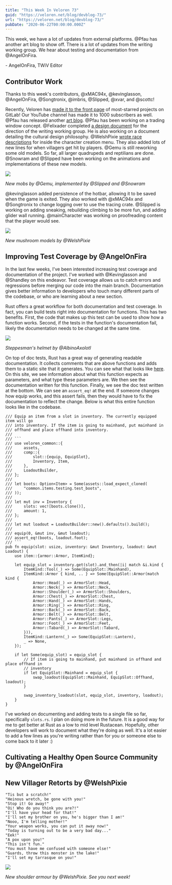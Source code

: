 ```yaml
---
title: "This Week In Veloren 73"
guid: "https://veloren.net/blog/devblog-73/"
url: "https://veloren.net/blog/devblog-73/"
pubDate: "2020-06-22T00:00:00.000Z"
---
```


This week, we have a lot of updates from external platforms. @Pfau has another art blog to show off. There is a lot of updates from the writing working group. We hear about testing and documentation from @AngelOnFira.

\- AngelOnFira, TWiV Editor

Contributor Work
----------------

Thanks to this week's contributors, @xMAC94x, @kevinglasson, @AngelOnFira, @Songtronix, @imbris, @Slipped, @xvar, and @scottc!

Recently, Veloren has [made it to the front page](https://gitlab.com/explore/projects/starred) of most-starred projects on GitLab! Our YouTube channel has made it to 1000 subscribers as well. @Pfau has released another [art blog](https://www.patreon.com/posts/weekly-blog-no-3-38302553). @Pfau has been working on a trading window concept. @Felixader completed [a design document](https://docs.google.com/document/d/1VwemHghgLsViI4xkumRwSpZcocgTAHSXn-QCFvMATsc/edit) for the direction of the writing working group. He is also working on a document detailing the cultural design philosophy. @WelshPixie [wrote race descriptions](https://docs.google.com/document/d/16INZYHvUEvYJIlVN9-1hbAvtNFQ3Y1fFnDrqgAVSVLQ/edit) for inside the character creation menu. They also added lots of new lines for when villagers get hit by players. @Gemu is still reworking some old models. So far, all larger quadrupeds and reptilians are done. @Snowram and @Slipped have been working on the animations and implementations of these new models.

![](https://s3.eu-central-2.wasabisys.com/veloren-blog/cdn/597826574095613962/725160600690360341/screenshot_1592957794349.png)

_New mobs by @Gemu, implemented by @Slipped and @Snowram_

@kevinglasson added persistence of the hotbar, allowing it to be saved when the game is exited. They also worked with @xMAC94x and @Songtronix to change logging over to use the tracing crate. @Slipped is working on adding sneaking, rebuilding climbing to be more fun, and adding glider wall running. @mainCharacter was working on proofreading content that the player would see.

![](https://s3.eu-central-2.wasabisys.com/veloren-blog/cdn/722077783727145157/724601878125477949/mushroom6.png)

_New mushroom models by @WelshPixie_

Improving Test Coverage by @AngelOnFira
---------------------------------------

In the last few weeks, I've been interested increasing test coverage and documentation of the project. I've worked with @Kevinglasson and @Shandley on this endeavor. Test coverage allows us to catch errors and regressions before merging our code into the main branch. Documentation gives better information to developers who touch many different parts of the codebase, or who are learning about a new section.

Rust offers a great workflow for both documentation and test coverage. In fact, you can build tests right into documentation for functions. This has two benefits. First, the code that makes up this test can be used to show how a function works. Second, if the tests in the function's documentation fail, likely the documentation needs to be changed at the same time.

![](https://s3.eu-central-2.wasabisys.com/veloren-blog/cdn/597826574095613962/724832872099217490/snap2020-06-15-16-11-19.png)

_Steppesman's helmet by @AlbinoAxolotl_

On top of doc tests, Rust has a great way of generating readable documentation. It collects comments that are above functions and adds them to a static site that it generates. You can see what that looks like [here](https://veloren.gitlab.io/veloren/veloren_common/comp/inventory/slot/fn.equip.html). On this site, we see information about what this function expects as parameters, and what type these parameters are. We then see the documentation written for this function. Finally, we see the doc test written at the bottom. We can see an `assert_eq!` at the end. If someone changes how equip works, and this assert fails, then they would have to fix the documentation to reflect the change. Below is what this entire function looks like in the codebase.

    /// Equip an item from a slot in inventory. The currently equipped item will go
    /// into inventory. If the item is going to mainhand, put mainhand in
    /// offhand and place offhand into inventory.
    ///
    /// ```
    /// use veloren_common::{
    ///     assets,
    ///     comp::{
    ///         slot::{equip, EquipSlot},
    ///         Inventory, Item,
    ///     },
    ///     LoadoutBuilder,
    /// };
    ///
    /// let boots: Option<Item> = Some(assets::load_expect_cloned(
    ///     "common.items.testing.test_boots",
    /// ));
    ///
    /// let mut inv = Inventory {
    ///     slots: vec![boots.clone()],
    ///     amount: 1,
    /// };
    ///
    /// let mut loadout = LoadoutBuilder::new().defaults().build();
    ///
    /// equip(0, &mut inv, &mut loadout);
    /// assert_eq!(boots, loadout.foot);
    /// ```
    pub fn equip(slot: usize, inventory: &mut Inventory, loadout: &mut Loadout) {
        use item::{armor::Armor, ItemKind};
    
        let equip_slot = inventory.get(slot).and_then(|i| match &i.kind {
            ItemKind::Tool(_) => Some(EquipSlot::Mainhand),
            ItemKind::Armor { kind, .. } => Some(EquipSlot::Armor(match kind {
                Armor::Head(_) => ArmorSlot::Head,
                Armor::Neck(_) => ArmorSlot::Neck,
                Armor::Shoulder(_) => ArmorSlot::Shoulders,
                Armor::Chest(_) => ArmorSlot::Chest,
                Armor::Hand(_) => ArmorSlot::Hands,
                Armor::Ring(_) => ArmorSlot::Ring,
                Armor::Back(_) => ArmorSlot::Back,
                Armor::Belt(_) => ArmorSlot::Belt,
                Armor::Pants(_) => ArmorSlot::Legs,
                Armor::Foot(_) => ArmorSlot::Feet,
                Armor::Tabard(_) => ArmorSlot::Tabard,
            })),
            ItemKind::Lantern(_) => Some(EquipSlot::Lantern),
            _ => None,
        });
    
        if let Some(equip_slot) = equip_slot {
            // If item is going to mainhand, put mainhand in offhand and place offhand in
            // inventory
            if let EquipSlot::Mainhand = equip_slot {
                swap_loadout(EquipSlot::Mainhand, EquipSlot::Offhand, loadout);
            }
    
            swap_inventory_loadout(slot, equip_slot, inventory, loadout);
        }
    }
    

I've worked on documenting and adding tests to a single file so far, specifically `slots.rs`. I plan on doing more in the future. It is a good way for me to get better at Rust as a low to mid level Rustacean. Hopefully, other developers will work to document what they're doing as well. It's a lot easier to add a few lines as you're writing rather than for you or someone else to come back to it later :)

Cultivating a Healthy Open Source Community by @AngelOnFira
-----------------------------------------------------------

New Villager Retorts by @WelshPixie
-----------------------------------

    "Tis but a scratch!"
    "Heinous wretch, be gone with you!"
    "Stop it! Go away!"
    "Oi! Who do you think you are?!"
    "I'll have your head for that!"
    "I'll set my brother on you, he's bigger than I am!"
    "Nooo, I'm telling mother!"
    "Your weapon works, you can put it away now!"
    "Today is turning out to be a very bad day..."
    "Eek!"
    "A pox upon you!"
    "This isn't fun."
    "You must have me confused with someone else!"
    "Guards, throw this monster in the lake!"
    "I'll set my tarrasque on you!"
    

![](https://s3.eu-central-2.wasabisys.com/veloren-blog/cdn/722077783727145157/724602538674094120/unknown.png)

_New shoulder armour by @WelshPixie. See you next week!_